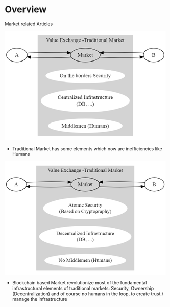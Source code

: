 
# Overview 

Market related Articles 

![Traditional Market1](traditional_market1.png)

- Traditional Market has some elements which now are inefficiencies like Humans 

![Blockchain Based Market1](blockchain_based_markets1.png)

- Blockchain based Market revolutionize most of the fundamental infrastructural elements of traditional markets: Security, Ownership (Decentralization) and of course no humans in the loop, to create trust / manage the infrastructure 












